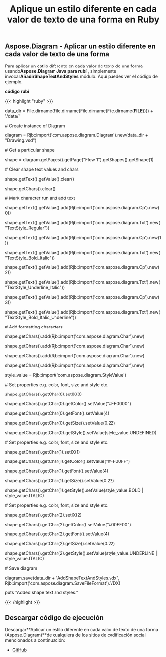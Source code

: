 ﻿---
title: Aplique un estilo diferente en cada valor de texto de una forma en Ruby
type: docs
weight: 20
url: /es/java/apply-different-style-on-the-each-text-value-of-a-shape-in-ruby/
---
## **Aspose.Diagram - Aplicar un estilo diferente en cada valor de texto de una forma**
 Para aplicar un estilo diferente en cada valor de texto de una forma usando**Aspose.Diagram Java para rubí** , simplemente invocar**AñadirShapeTextAndStyles** módulo. Aquí puedes ver el código de ejemplo.

**código rubí**

{{< highlight "ruby" >}}

 data_dir = File.dirname(File.dirname(File.dirname(File.dirname(__FILE__)))) + '/data/'

\# Create instance of Diagram

diagram = Rjb::import('com.aspose.diagram.Diagram').new(data_dir + "Drawing.vsd")

\# Get a particular shape

shape = diagram.getPages().getPage("Flow 1").getShapes().getShape(1)

\# Clear shape text values and chars

shape.getText().getValue().clear()

shape.getChars().clear()

\# Mark character run and add text

shape.getText().getValue().add(Rjb::import('com.aspose.diagram.Cp').new(0))

shape.getText().getValue().add(Rjb::import('com.aspose.diagram.Txt').new("TextStyle_Regular"))

shape.getText().getValue().add(Rjb::import('com.aspose.diagram.Cp').new(1))

shape.getText().getValue().add(Rjb::import('com.aspose.diagram.Txt').new("TextStyle_Bold_Italic"))

shape.getText().getValue().add(Rjb::import('com.aspose.diagram.Cp').new(2))

shape.getText().getValue().add(Rjb::import('com.aspose.diagram.Txt').new("TextStyle_Underline_Italic"))

shape.getText().getValue().add(Rjb::import('com.aspose.diagram.Cp').new(3))

shape.getText().getValue().add(Rjb::import('com.aspose.diagram.Txt').new("TextStyle_Bold_Italic_Underline"))

\# Add formatting characters

shape.getChars().add(Rjb::import('com.aspose.diagram.Char').new)

shape.getChars().add(Rjb::import('com.aspose.diagram.Char').new)

shape.getChars().add(Rjb::import('com.aspose.diagram.Char').new)

shape.getChars().add(Rjb::import('com.aspose.diagram.Char').new)

style_value = Rjb::import('com.aspose.diagram.StyleValue')

\# Set properties e.g. color, font, size and style etc.

shape.getChars().getChar(0).setIX(0)

shape.getChars().getChar(0).getColor().setValue("#FF0000")

shape.getChars().getChar(0).getFont().setValue(4)

shape.getChars().getChar(0).getSize().setValue(0.22)

shape.getChars().getChar(0).getStyle().setValue(style_value.UNDEFINED)

\# Set properties e.g. color, font, size and style etc.

shape.getChars().getChar(1).setIX(1)

shape.getChars().getChar(1).getColor().setValue("#FF00FF")

shape.getChars().getChar(1).getFont().setValue(4)

shape.getChars().getChar(1).getSize().setValue(0.22)

shape.getChars().getChar(1).getStyle().setValue(style_value.BOLD | style_value.ITALIC)

\# Set properties e.g. color, font, size and style etc.

shape.getChars().getChar(2).setIX(2)

shape.getChars().getChar(2).getColor().setValue("#00FF00")

shape.getChars().getChar(2).getFont().setValue(4)

shape.getChars().getChar(2).getSize().setValue(0.22)

shape.getChars().getChar(2).getStyle().setValue(style_value.UNDERLINE | style_value.ITALIC)

\# Save diagram

diagram.save(data_dir + "AddShapeTextAndStyles.vdx", Rjb::import('com.aspose.diagram.SaveFileFormat').VDX)

puts "Added shape text and styles."

{{< /highlight >}}
## **Descargar código de ejecución**
 Descargar**Aplicar un estilo diferente en cada valor de texto de una forma (Aspose.Diagram)**de cualquiera de los sitios de codificación social mencionados a continuación:

- [GitHub](https://github.com/asposediagram/Aspose.Diagram-for-Java/blob/master/Plugins/Aspose_Diagram_Java_for_Ruby/lib/asposediagramjava/Text/addshapetextandstyles.rb)
